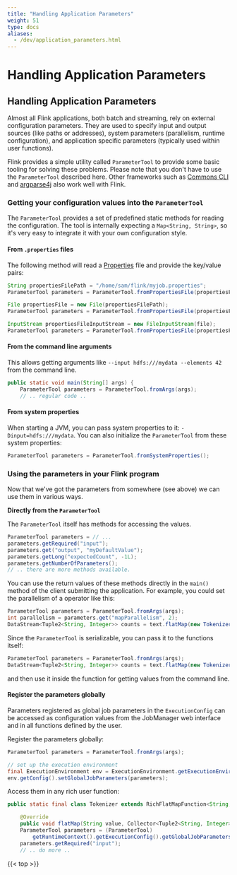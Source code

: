 ```yaml
---
title: "Handling Application Parameters"
weight: 51
type: docs
aliases:
  - /dev/application_parameters.html
---
```

<!--
Licensed to the Apache Software Foundation (ASF) under one
or more contributor license agreements.  See the NOTICE file
distributed with this work for additional information
regarding copyright ownership.  The ASF licenses this file
to you under the Apache License, Version 2.0 (the
"License"); you may not use this file except in compliance
with the License.  You may obtain a copy of the License at

  http://www.apache.org/licenses/LICENSE-2.0

Unless required by applicable law or agreed to in writing,
software distributed under the License is distributed on an
"AS IS" BASIS, WITHOUT WARRANTIES OR CONDITIONS OF ANY
KIND, either express or implied.  See the License for the
specific language governing permissions and limitations
under the License.
-->

# Handling Application Parameters



Handling Application Parameters
-------------------------------
Almost all Flink applications, both batch and streaming, rely on external configuration parameters.
They are used to specify input and output sources (like paths or addresses), system parameters (parallelism, runtime configuration), and application specific parameters (typically used within user functions).

Flink provides a simple utility called `ParameterTool` to provide some basic tooling for solving these problems.
Please note that you don't have to use the `ParameterTool` described here. Other frameworks such as [Commons CLI](https://commons.apache.org/proper/commons-cli/) and
[argparse4j](http://argparse4j.sourceforge.net/) also work well with Flink.


### Getting your configuration values into the `ParameterTool`

The `ParameterTool` provides a set of predefined static methods for reading the configuration. The tool is internally expecting a `Map<String, String>`, so it's very easy to integrate it with your own configuration style.


#### From `.properties` files

The following method will read a [Properties](https://docs.oracle.com/javase/tutorial/essential/environment/properties.html) file and provide the key/value pairs:
```java
String propertiesFilePath = "/home/sam/flink/myjob.properties";
ParameterTool parameters = ParameterTool.fromPropertiesFile(propertiesFilePath);

File propertiesFile = new File(propertiesFilePath);
ParameterTool parameters = ParameterTool.fromPropertiesFile(propertiesFile);

InputStream propertiesFileInputStream = new FileInputStream(file);
ParameterTool parameters = ParameterTool.fromPropertiesFile(propertiesFileInputStream);
```


#### From the command line arguments

This allows getting arguments like `--input hdfs:///mydata --elements 42` from the command line.
```java
public static void main(String[] args) {
    ParameterTool parameters = ParameterTool.fromArgs(args);
    // .. regular code ..
```


#### From system properties

When starting a JVM, you can pass system properties to it: `-Dinput=hdfs:///mydata`. You can also initialize the `ParameterTool` from these system properties:

```java
ParameterTool parameters = ParameterTool.fromSystemProperties();
```


### Using the parameters in your Flink program

Now that we've got the parameters from somewhere (see above) we can use them in various ways.

**Directly from the `ParameterTool`**

The `ParameterTool` itself has methods for accessing the values.
```java
ParameterTool parameters = // ...
parameters.getRequired("input");
parameters.get("output", "myDefaultValue");
parameters.getLong("expectedCount", -1L);
parameters.getNumberOfParameters();
// .. there are more methods available.
```

You can use the return values of these methods directly in the `main()` method of the client submitting the application.
For example, you could set the parallelism of a operator like this:

```java
ParameterTool parameters = ParameterTool.fromArgs(args);
int parallelism = parameters.get("mapParallelism", 2);
DataStream<Tuple2<String, Integer>> counts = text.flatMap(new Tokenizer()).setParallelism(parallelism);
```

Since the `ParameterTool` is serializable, you can pass it to the functions itself:

```java
ParameterTool parameters = ParameterTool.fromArgs(args);
DataStream<Tuple2<String, Integer>> counts = text.flatMap(new Tokenizer(parameters));
```

and then use it inside the function for getting values from the command line.

#### Register the parameters globally

Parameters registered as global job parameters in the `ExecutionConfig` can be accessed as configuration values from the JobManager web interface and in all functions defined by the user.

Register the parameters globally:

```java
ParameterTool parameters = ParameterTool.fromArgs(args);

// set up the execution environment
final ExecutionEnvironment env = ExecutionEnvironment.getExecutionEnvironment();
env.getConfig().setGlobalJobParameters(parameters);
```

Access them in any rich user function:

```java
public static final class Tokenizer extends RichFlatMapFunction<String, Tuple2<String, Integer>> {

    @Override
    public void flatMap(String value, Collector<Tuple2<String, Integer>> out) {
	ParameterTool parameters = (ParameterTool)
	    getRuntimeContext().getExecutionConfig().getGlobalJobParameters();
	parameters.getRequired("input");
	// .. do more ..
```

{{< top >}}
